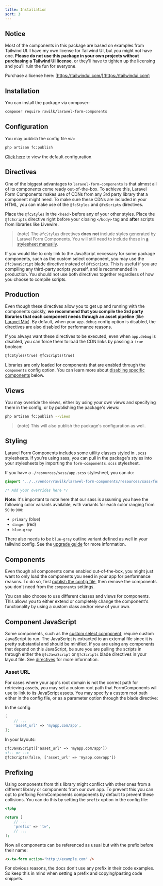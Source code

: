 ```yaml
---
title: Installation
sort: 3
---
```


## Notice

Most of the components in this package are based on examples from Tailwind UI. I have my own license for Tailwind UI, but you might not have one.
**Please do not use this package in your own projects without purchasing a Tailwind UI license**, or they'll have to tighten up the licensing
and you'll ruin the fun for everyone.

Purchase a license here: [https://tailwindui.com/](https://tailwindui.com)

## Installation

You can install the package via composer:

```bash
composer require rawilk/laravel-form-components
```

## Configuration

You may publish the config file via:

```bash
php artisan fc:publish
```

[Click here](https://github.com/rawilk/laravel-form-components/blob/master/config/form-components.php) to view the default configuration.

## Directives

One of the biggest advantages to `laravel-form-components` is that almost all of its components come ready
out-of-the-box. To achieve this, Laravel Form Components makes use of CDNs from
any 3rd party library that a component might need. To make sure these CDNs are
included in your HTML, you can make use of the `@fcStyles` and `@fcScripts` directives.

Place the `@fcStyles` in the `<head>` before any of your other styles. Place the `@fcScripts` directive right before
your closing `</body>` tag and **after** scripts from libraries like Livewire.

> {note} The `@fcStyles` directives **does not** include styles generated by Laravel Form Components. You will still need to include
> those in [a stylesheet manually](#styling).

If you would like to only link to the JavaScript necessary for some package components, such as the custom select component, you may
use the `@fcJavaScript` blade directive instead of `@fcScripts`. This is useful if you are compiling any third-party scripts
yourself, and is recommended in production. You should not use both directives together regardless of how you choose
to compile scripts.

## Production

Even though these directives allow you to get up and running with the components quickly, **we recommend that you compile the 3rd
party libraries that each component needs through an asset pipeline** (like [Laravel Mix](https://github.com/JeffreyWay/laravel-mix)).
By default, when your `app.debug` config option is disabled, the directives are also disabled for performance reasons.

If you always want these directives to be executed, even when `app.debug` is disabled, you can force them to load the CDN
links by passing a `true` boolean:

```html
@fcStyles(true) @fcScripts(true)
```

Libraries are only loaded for components that are enabled through the `components` config option. You can learn more about
[disabling specific components](#components) below.

## Views

You may override the views, either by using your own views and specifying them in the config, or by publishing the package's views:

```bash
php artisan fc:publish --views
```

> {note} This will also publish the package's configuration as well.

## Styling

Laravel Form Components includes some utility classes styled in `.scss` stylesheets. If you're using
sass, you can pull in the package's styles into your stylesheets by importing the `form-components.scss` stylesheet.

If you have a `./resources/sass/app.scss` stylesheet, you can do:

```css
@import "../../vendor/rawilk/laravel-form-components/resources/sass/form-components";

/* Add your overrides here */
```

**Note:** It's important to note here that our sass is assuming you have the following color variants available, with variants for each
color ranging from `50` to `900`:

-   `primary` (blue)
-   `danger` (red)
-   `blue-gray`

There also needs to be `blue-gray` outline variant defined as well in your tailwind config. See the [upgrade guide](/docs/laravel-form-components/v3/upgrade#styling) for more information.

## Components

Even though all components come enabled out-of-the-box, you might just want to
only load the components you need in your app for performance reasons. To do so,
first [publish the config file](#configuration), then remove the components
you don't need from the `components` settings.

You can also choose to use different classes and views for components. This allows you
to either extend or completely change the component's functionality by using a custom class
and/or view of your own.

## Component JavaScript

Some components, such as the [custom select component](/docs/laravel-form-components/v3/components/custom-select), require custom
JavaScript to run. The JavaScript is extracted to an external file since it is pretty substantial and should be minified. If
you are using any components that depend on this JavaScript, be sure you are pulling the scripts in through either the
`@fcJavaScript` or `@fcScripts` blade directives in your layout file. See [directives](#directives) for more information.

### Asset URL

For cases where your app's root domain is not the correct path for retrieving assets, you may set a custom root path that
FormComponents will use to link to its JavaScript assets. You may specify a custom root path either in the config file,
or as a parameter option through the blade directive:

In the config:

```php
[
    // ...
    'asset_url' => 'myapp.com/app',
];
```

In your layouts:

```html
@fcJavaScript(['asset_url' => 'myapp.com/app'])
<!-- or -->
@fcScripts(false, ['asset_url' => 'myapp.com/app'])
```

## Prefixing

Using components from this library might conflict with other ones from a different
library or components from our own app. To prevent this you can opt to prefixing
FormComponents components by default to prevent these collisions. You can do this by
setting the `prefix` option in the config file:

```php
<?php

return [
    // ...
    'prefix' => 'tw',
    // ...
];
```

Now all components can be referenced as usual but with the prefix before their name:

```html
<x-tw-form action="http://example.com" />
```

For obvious reasons, the docs don't use any prefix in their code examples. So keep
this in mind when setting a prefix and copying/pasting code snippets.
